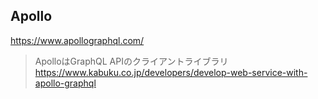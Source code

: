 ## Apollo

https://www.apollographql.com/

>ApolloはGraphQL APIのクライアントライブラリ
https://www.kabuku.co.jp/developers/develop-web-service-with-apollo-graphql

